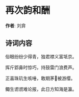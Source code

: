 # 再次韵和酬

**作者**: 刘弇

## 诗词内容

俗眼纷纷少得青，独君襟义富坻京。

挥斤郢鼻时惊巧，持鼓雷门浪费声。

正喜珠玑生咳唾，敢期茅𫈵被游缨。

鲰生谫谫难论报，此日方知海是瀛。

